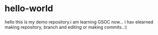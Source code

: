 # hello-world
hello this is my demo repository.i am learning GSOC now...
i hav elearned making repository, branch and editing or making commits..:)
